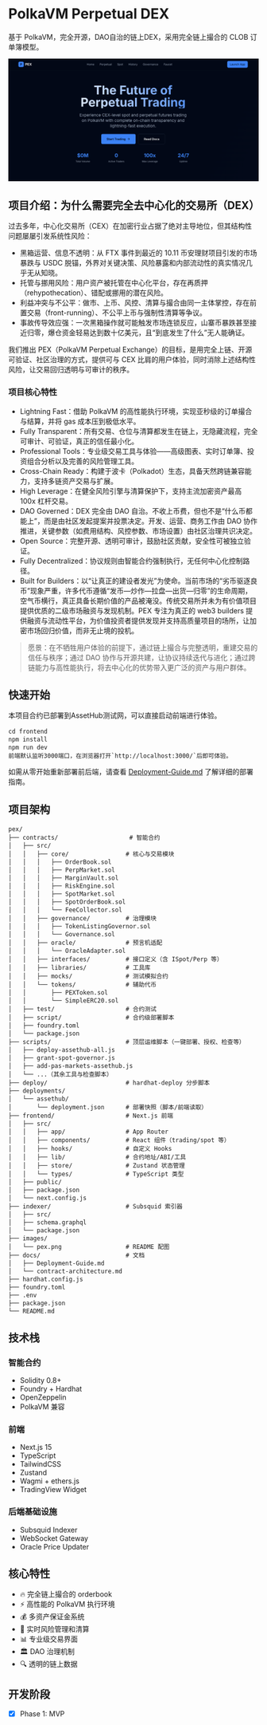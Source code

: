 # PolkaVM Perpetual DEX

基于 PolkaVM，完全开源，DAO自治的链上DEX，采用完全链上撮合的 CLOB 订单簿模型。

<p align="center">
  <img src="images/pex.png" alt="PEX 首页预览" />
</p>

## 项目介绍：为什么需要完全去中心化的交易所（DEX）

过去多年，中心化交易所（CEX）在加密行业占据了绝对主导地位，但其结构性问题屡屡引发系统性风险：
- 黑箱运营、信息不透明：从 FTX 事件到最近的 10.11 币安理财项目引发的市场暴跌与 USDC 脱锚，外界对关键决策、风险暴露和内部流动性的真实情况几乎无从知晓。
- 托管与挪用风险：用户资产被托管在中心化平台，存在再质押（rehypothecation）、错配或挪用的潜在风险。
- 利益冲突与不公平：做市、上币、风控、清算与撮合由同一主体掌控，存在前置交易（front-running）、不公平上币与强制性清算等争议。
- 事故传导效应强：一次黑箱操作就可能触发市场连锁反应，山寨币暴跌甚至接近归零，爆仓资金轻易达到数十亿美元，且“到底发生了什么”无人能确证。

我们推出 PEX（PolkaVM Perpetual Exchange）的目标，是用完全上链、开源可验证、社区治理的方式，提供可与 CEX 比肩的用户体验，同时消除上述结构性风险，让交易回归透明与可审计的秩序。

### 项目核心特性
- Lightning Fast：借助 PolkaVM 的高性能执行环境，实现亚秒级的订单撮合与结算，并将 gas 成本压到极低水平。
- Fully Transparent：所有交易、仓位与清算都发生在链上，无隐藏流程，完全可审计、可验证，真正的信任最小化。
- Professional Tools：专业级交易工具与体验——高级图表、实时订单簿、投资组合分析以及完善的风险管理工具。
- Cross-Chain Ready：构建于波卡（Polkadot）生态，具备天然跨链兼容能力，支持多链资产交易与扩展。
- High Leverage：在健全风险引擎与清算保护下，支持主流加密资产最高 100x 杠杆交易。
- DAO Governed：DEX 完全由 DAO 自治。不收上币费，但也不是“什么币都能上”，而是由社区发起提案并投票决定。开发、运营、商务工作由 DAO 协作推进，关键参数（如费用结构、风控参数、市场设置）由社区治理共识决定。
- Open Source：完整开源、透明可审计，鼓励社区贡献，安全性可被独立验证。
- Fully Decentralized：协议规则由智能合约强制执行，无任何中心化控制路径。
- Built for Builders：以“让真正的建设者发光”为使命。当前市场的“劣币驱逐良币”现象严重，许多代币遵循“发币—炒作—拉盘—出货—归零”的生命周期，空气币横行，真正具备长期价值的产品被淹没。传统交易所并未为有价值项目提供优质的二级市场融资与发现机制。PEX 专注为真正的 web3 builders 提供融资与流动性平台，为价值投资者提供发现并支持高质量项目的场所，让加密市场回归价值，而非无止境的投机。

> 愿景：在不牺牲用户体验的前提下，通过链上撮合与完整透明，重建交易的信任与秩序；通过 DAO 协作与开源共建，让协议持续迭代与进化；通过跨链能力与高性能执行，将去中心化的优势带入更广泛的资产与用户群体。

## 快速开始
本项目合约已部署到AssetHub测试网，可以直接启动前端进行体验。
```
cd frontend
npm install
npm run dev
前端默认监听3000端口，在浏览器打开`http://localhost:3000/`后即可体验。
```
如需从零开始重新部署前后端，请查看 [Deployment-Guide.md](docs/Deployment-Guide.md) 了解详细的部署指南。

## 项目架构

```
pex/
├── contracts/                    # 智能合约
│   ├── src/
│   │   ├── core/                # 核心与交易模块
│   │   │   ├── OrderBook.sol
│   │   │   ├── PerpMarket.sol
│   │   │   ├── MarginVault.sol
│   │   │   ├── RiskEngine.sol
│   │   │   ├── SpotMarket.sol
│   │   │   ├── SpotOrderBook.sol
│   │   │   └── FeeCollector.sol
│   │   ├── governance/          # 治理模块
│   │   │   ├── TokenListingGovernor.sol
│   │   │   └── Governance.sol
│   │   ├── oracle/              # 预言机适配
│   │   │   └── OracleAdapter.sol
│   │   ├── interfaces/          # 接口定义（含 ISpot/Perp 等）
│   │   ├── libraries/           # 工具库
│   │   ├── mocks/               # 测试模拟合约
│   │   └── tokens/              # 辅助代币
│   │       ├── PEXToken.sol
│   │       └── SimpleERC20.sol
│   ├── test/                    # 合约测试
│   ├── script/                  # 合约级部署脚本
│   ├── foundry.toml
│   └── package.json
├── scripts/                     # 顶层运维脚本（一键部署、授权、检查等）
│   ├── deploy-assethub-all.js
│   ├── grant-spot-governor.js
│   ├── add-pas-markets-assethub.js
│   └── ...（其余工具与检查脚本）
├── deploy/                      # hardhat-deploy 分步脚本
├── deployments/
│   └── assethub/
│       └── deployment.json      # 部署快照（脚本/前端读取）
├── frontend/                    # Next.js 前端
│   ├── src/
│   │   ├── app/                 # App Router
│   │   ├── components/          # React 组件（trading/spot 等）
│   │   ├── hooks/               # 自定义 Hooks
│   │   ├── lib/                 # 合约地址/ABI/工具
│   │   ├── store/               # Zustand 状态管理
│   │   └── types/               # TypeScript 类型
│   ├── public/
│   ├── package.json
│   └── next.config.js
├── indexer/                     # Subsquid 索引器
│   ├── src/
│   ├── schema.graphql
│   └── package.json
├── images/
│   └── pex.png                  # README 配图
├── docs/                        # 文档
│   ├── Deployment-Guide.md
│   └── contract-architecture.md
├── hardhat.config.js
├── foundry.toml
├── .env
├── package.json
└── README.md
```

## 技术栈

### 智能合约
- Solidity 0.8+
- Foundry + Hardhat
- OpenZeppelin
- PolkaVM 兼容

### 前端
- Next.js 15
- TypeScript
- TailwindCSS
- Zustand
- Wagmi + ethers.js
- TradingView Widget

### 后端基础设施
- Subsquid Indexer
- WebSocket Gateway
- Oracle Price Updater

## 核心特性

- 🔥 完全链上撮合的 orderbook
- ⚡ 高性能的 PolkaVM 执行环境
- 💰 多资产保证金系统
- 🎯 实时风险管理和清算
- 📊 专业级交易界面
- 🏛️ DAO 治理机制
- 🔍 透明的链上数据

## 开发阶段

- [x] Phase 1: MVP